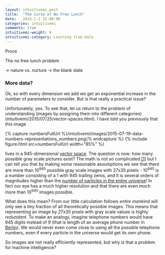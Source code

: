 ```yaml
---
layout: intuitivemi_post
title:  "The Curse of No Free Lunch"
date:   2016-1-2 15:00:00
categories: intuitivemi
comments: true
intuitivemi-weight: 9
intuitivemi-category: Learning from Data
---
```


Proce

The no free lunch problem

-> nature vs. nurture
-> the blank slate


### More data?

Ok, so with every dimension we add we get an exponential increase in the number of parameters to consider. But is that really a practical issue?

Unfortunately, yes. To see that, let us return to the problem of understanding (images by assigning them into different categories)(intuitivemi/2015/07/25/vector-spaces.html). I have told you previously that this image

{% capture numbersFullUrl %}/intuitivemi/images/2015-07-19-data-numbers-representations_numbers.png{% endcapture %}
{% include figure.html src=numbersFullUrl width="85%" %}

lives in a 945-dimensional [vector space](intuitivemi/2015/07/25/vector-spaces.html). The question is now: how many possible gray scale pictures exist? The math is not so complicated [[1]](#[1]) but I can tell you that by making some reasonable assumptions we see that there are more than 10<sup>945</sup> possible gray scale images with 27x35 pixels - 10<sup>945</sup> is a number consisting of a 1 with 945 trailing zeros, and it is several orders of magnitudes higher than the [number of particles in the entire universe](http://www.quora.com/How-many-particles-are-there-in-the-universe)! In fact our eye has a much higher resolution and that there are even much more than 10<sup>945</sup> images possible.

What does this mean? From our little calculation follows *entire mankind* will only see a tiny fraction of all theoretically possible images. This means that representing an image by 27x35 pixels with gray scale values is highly *redundant*. To make an analogy, imagine telephone numbers would have 945 digits instead of 9 (that is length of an average phone number in [Berlin](http://www.berlin.de)). We would never even come close to using all the possible telephone numbers, even if every particle in the universe would get its own phone.

So images are not really efficiently represented, but why is that a problem for machine intelligence?
